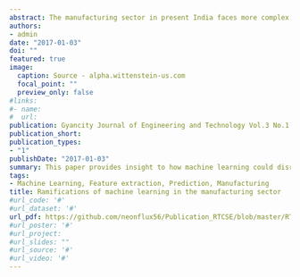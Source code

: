 ```yaml
---
abstract: The manufacturing sector in present India faces more complex, dynamic and chaotic behaviour to satisfy the demand for high quality products in an efficient manner. Machine learning has been around for some decades now, but its impact and significance in this domain is still impugned. The two sectors, though being ends apart, surprisingly have the potential to collaborate and enhance performance and productivity of the end-result manufacturing. Experimental analysis and research using machine learning algorithms with manufacturing under consideration has been on-going and the results undoubtedly prove that the combination of the two sectors will be inevitable in the near future. The fact that machine learning is data-driven and prediction is its sub-domain enables the smooth introduction of manufacturing in its grasp. This paper provides insight to how machine learning could disrupt the manufacturing development in India and could result in better production yield and revenue generation. In the next 20 years, automation would be a major factor in yielding profits to large manufacturing corporations and industries and machine learning would have an immense role to play in the rapidly changing scenario.
authors:
- admin
date: "2017-01-03"
doi: ""
featured: true
image:
  caption: Source - alpha.wittenstein-us.com
  focal_point: ""
  preview_only: false
#links:
#- name: 
#  url: 
publication: Gyancity Journal of Engineering and Technology Vol.3 No.1
publication_short: 
publication_types:
- "1"
publishDate: "2017-01-03"
summary: This paper provides insight to how machine learning could disrupt the manufacturing development in India and could result in better production yield and revenue generation. In the next 20 years, automation would be a major factor in yielding profits to large manufacturing corporations and industries and machine learning would have an immense role to play in the rapidly changing scenario.
tags:
- Machine Learning, Feature extraction, Prediction, Manufacturing
title: Ramifications of machine learning in the manufacturing sector
#url_code: '#'
#url_dataset: '#'
url_pdf: https://github.com/neonflux56/Publication_RTCSE/blob/master/RTCSE_paper_2017.pdf
#url_poster: '#'
#url_project: 
#url_slides: ""
#url_source: '#'
#url_video: '#'
---
```




